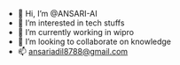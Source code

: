 - 👋 Hi, I’m @ANSARI-AI
- 👀 I’m interested in tech stuffs
- 🌱 I’m currently working in wipro
- 💞️ I’m looking to collaborate on knowledge
- 📫 ansariadil8788@gmail.com

<!---
ANSARI-AI/ANSARI-AI is a ✨ special ✨ repository because its `README.md` (this file) appears on your GitHub profile.
You can click the Preview link to take a look at your changes.
--->
